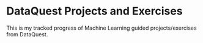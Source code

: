 # DataQuest Projects and Exercises

This is my tracked progress of Machine Learning guided projects/exercises from DataQuest.
